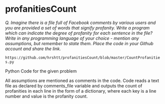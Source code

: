 # profanitiesCount
*Q. Imagine there is a file full of Facebook comments by various users and you are provided a set of words that signify profanity. Write a program which can indicate the degree of profanity for each sentence in the file? Write in any programming language of your choice - mention any assumptions, but remember to state them. Place the code in your Github account and share the link.*

`https://github.com/hrshtt/profanitiesCount/blob/master/CountProfanities.py`

Python Code for the given problem

All assumptions are mentioned as comments in the code.
Code reads a text file as declared by comments_file variable and outputs the count of profanities in each line in the form of a dictionary, where each key is a line number and value is the profanity count.
